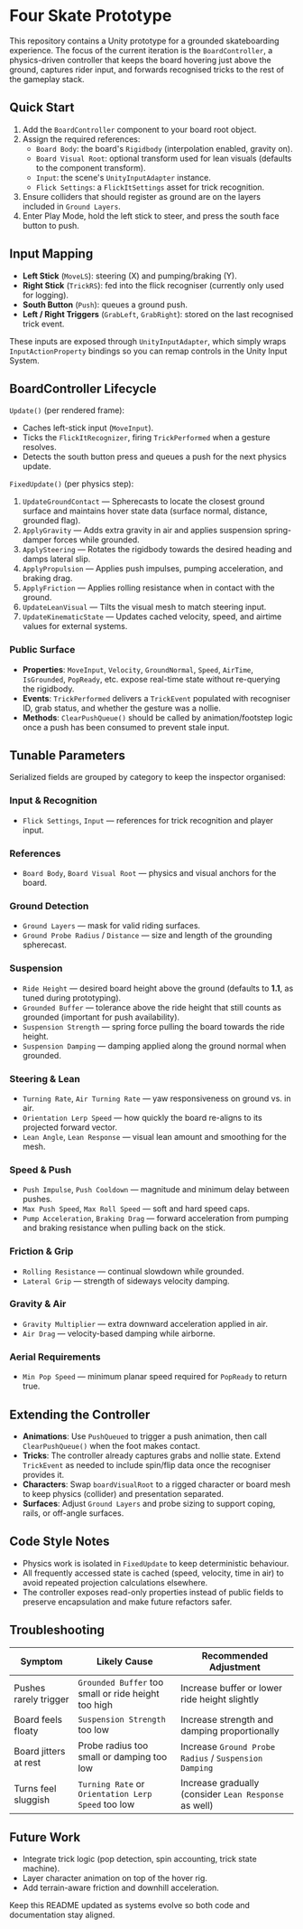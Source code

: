 ﻿# Four Skate Prototype

This repository contains a Unity prototype for a grounded skateboarding experience. The focus of the current iteration is the `BoardController`, a physics-driven controller that keeps the board hovering just above the ground, captures rider input, and forwards recognised tricks to the rest of the gameplay stack.

## Quick Start

1. Add the `BoardController` component to your board root object.
2. Assign the required references:
   - `Board Body`: the board's `Rigidbody` (interpolation enabled, gravity on).
   - `Board Visual Root`: optional transform used for lean visuals (defaults to the component transform).
   - `Input`: the scene's `UnityInputAdapter` instance.
   - `Flick Settings`: a `FlickItSettings` asset for trick recognition.
3. Ensure colliders that should register as ground are on the layers included in `Ground Layers`.
4. Enter Play Mode, hold the left stick to steer, and press the south face button to push.

## Input Mapping

- **Left Stick** (`MoveLS`): steering (X) and pumping/braking (Y).
- **Right Stick** (`TrickRS`): fed into the flick recogniser (currently only used for logging).
- **South Button** (`Push`): queues a ground push.
- **Left / Right Triggers** (`GrabLeft`, `GrabRight`): stored on the last recognised trick event.

These inputs are exposed through `UnityInputAdapter`, which simply wraps `InputActionProperty` bindings so you can remap controls in the Unity Input System.

## BoardController Lifecycle

`Update()` (per rendered frame):
- Caches left-stick input (`MoveInput`).
- Ticks the `FlickItRecognizer`, firing `TrickPerformed` when a gesture resolves.
- Detects the south button press and queues a push for the next physics update.

`FixedUpdate()` (per physics step):
1. `UpdateGroundContact` — Spherecasts to locate the closest ground surface and maintains hover state data (surface normal, distance, grounded flag).
2. `ApplyGravity` — Adds extra gravity in air and applies suspension spring-damper forces while grounded.
3. `ApplySteering` — Rotates the rigidbody towards the desired heading and damps lateral slip.
4. `ApplyPropulsion` — Applies push impulses, pumping acceleration, and braking drag.
5. `ApplyFriction` — Applies rolling resistance when in contact with the ground.
6. `UpdateLeanVisual` — Tilts the visual mesh to match steering input.
7. `UpdateKinematicState` — Updates cached velocity, speed, and airtime values for external systems.

### Public Surface

- **Properties**: `MoveInput`, `Velocity`, `GroundNormal`, `Speed`, `AirTime`, `IsGrounded`, `PopReady`, etc. expose real-time state without re-querying the rigidbody.
- **Events**: `TrickPerformed` delivers a `TrickEvent` populated with recogniser ID, grab status, and whether the gesture was a nollie.
- **Methods**: `ClearPushQueue()` should be called by animation/footstep logic once a push has been consumed to prevent stale input.

## Tunable Parameters

Serialized fields are grouped by category to keep the inspector organised:

### Input & Recognition
- `Flick Settings`, `Input` — references for trick recognition and player input.

### References
- `Board Body`, `Board Visual Root` — physics and visual anchors for the board.

### Ground Detection
- `Ground Layers` — mask for valid riding surfaces.
- `Ground Probe Radius` / `Distance` — size and length of the grounding spherecast.

### Suspension
- `Ride Height` — desired board height above the ground (defaults to **1.1**, as tuned during prototyping).
- `Grounded Buffer` — tolerance above the ride height that still counts as grounded (important for push availability).
- `Suspension Strength` — spring force pulling the board towards the ride height.
- `Suspension Damping` — damping applied along the ground normal when grounded.

### Steering & Lean
- `Turning Rate`, `Air Turning Rate` — yaw responsiveness on ground vs. in air.
- `Orientation Lerp Speed` — how quickly the board re-aligns to its projected forward vector.
- `Lean Angle`, `Lean Response` — visual lean amount and smoothing for the mesh.

### Speed & Push
- `Push Impulse`, `Push Cooldown` — magnitude and minimum delay between pushes.
- `Max Push Speed`, `Max Roll Speed` — soft and hard speed caps.
- `Pump Acceleration`, `Braking Drag` — forward acceleration from pumping and braking resistance when pulling back on the stick.

### Friction & Grip
- `Rolling Resistance` — continual slowdown while grounded.
- `Lateral Grip` — strength of sideways velocity damping.

### Gravity & Air
- `Gravity Multiplier` — extra downward acceleration applied in air.
- `Air Drag` — velocity-based damping while airborne.

### Aerial Requirements
- `Min Pop Speed` — minimum planar speed required for `PopReady` to return true.

## Extending the Controller

- **Animations**: Use `PushQueued` to trigger a push animation, then call `ClearPushQueue()` when the foot makes contact.
- **Tricks**: The controller already captures grabs and nollie state. Extend `TrickEvent` as needed to include spin/flip data once the recogniser provides it.
- **Characters**: Swap `boardVisualRoot` to a rigged character or board mesh to keep physics (collider) and presentation separated.
- **Surfaces**: Adjust `Ground Layers` and probe sizing to support coping, rails, or off-angle surfaces.

## Code Style Notes

- Physics work is isolated in `FixedUpdate` to keep deterministic behaviour.
- All frequently accessed state is cached (speed, velocity, time in air) to avoid repeated projection calculations elsewhere.
- The controller exposes read-only properties instead of public fields to preserve encapsulation and make future refactors safer.

## Troubleshooting

| Symptom | Likely Cause | Recommended Adjustment |
| --- | --- | --- |
| Pushes rarely trigger | `Grounded Buffer` too small or ride height too high | Increase buffer or lower ride height slightly |
| Board feels floaty | `Suspension Strength` too low | Increase strength and damping proportionally |
| Board jitters at rest | Probe radius too small or damping too low | Increase `Ground Probe Radius` / `Suspension Damping` |
| Turns feel sluggish | `Turning Rate` or `Orientation Lerp Speed` too low | Increase gradually (consider `Lean Response` as well) |

## Future Work

- Integrate trick logic (pop detection, spin accounting, trick state machine).
- Layer character animation on top of the hover rig.
- Add terrain-aware friction and downhill acceleration.

Keep this README updated as systems evolve so both code and documentation stay aligned.

